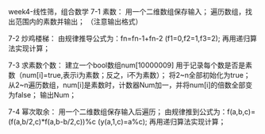week4-线性筛，组合数学
7-1 素数：
用一个二维数组保存输入；
遍历数组，找出范围内的素数并输出；
（注意输出格式）

7-2 炒鸡楼梯：
由规律推导公式为：fn=fn-1+fn-2   (f1=0,f2=1,f3=2);
再用递归算法实现计算；

7-3 求素数个数：
建立一个bool数组num[10000009] 用于记录每个数是否是素数（num[i]=true,表示i为素数；反之，i不为素数）；
将2~n全部初始化为true；
从2~n遍历数组，num[i]是素数时，计数器Num加一，并将num[i]的倍数全部变为false；
输出Num；

7-4 幂次取余：
用一个二维数组保存输入后遍历；
由规律推到公式为：f(a,b,c)=(f(a,b/2,c)*f(a,b-b/2,c))%c   (y(a,1,c)=a%c);
再用递归算法实现计算；


